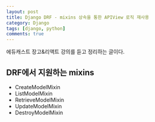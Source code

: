 ```yaml
---
layout: post
title: Django DRF - mixins 상속을 통한 APIView 로직 재사용
category: Django
tags: [django, python]
comments: true
---
```


에듀캐스트 장고&리액트 강의를 듣고 정리하는 글이다.

## DRF에서 지원하는 mixins
- CreateModelMixin
- ListModelMixin
- RetrieveModelMixin
- UpdateModelMixin
- DestroyModelMixin
